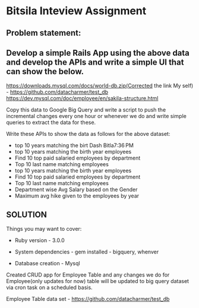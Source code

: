 # Bitsila Inteview Assignment

## Problem statement: 
## Develop a simple Rails App using the above data and develop the APIs and write a simple UI that can show the below.
https://downloads.mysql.com/docs/world-db.zip(Corrected the link My self) - https://github.com/datacharmer/test_db
https://dev.mysql.com/doc/employee/en/sakila-structure.html


Copy this data to Google Big Query and write a script to push the incremental changes every one hour or whenever we do and write simple queries to extract the data for these.

Write these APIs to show the data as follows for the above dataset:
- top 10 years matching the birt Dash Bitla7:36 PM
- top 10 years matching the birth year employees
- Find 10 top paid salaried employees by department
- Top 10 last name matching employees
- top 10 years matching the birth year employees
- Find 10 top paid salaried employees by department
- Top 10 last name matching employees
- Department wise Avg Salary based on the Gender
- Maximum avg hike given to the employees by year


## SOLUTION

Things you may want to cover:

* Ruby version - 3.0.0

* System dependencies - gem installed - bigquery, whenver

* Database creation - Mysql

Created CRUD app for Employee Table and any changes we do for Employee(only updates for now) table will be updated to big query dataset via cron task on a scheduled basis.

Employee Table data set - https://github.com/datacharmer/test_db
